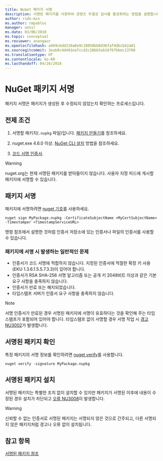 ```yaml
---
title: NuGet 패키지 서명
description: 서명된 패키지를 사용하여 콘텐츠 무결성 검사를 활성화하는 방법을 설명합니다.
author: rido-min
ms.author: rmpablos
manager: unnir
ms.date: 03/06/2018
ms.topic: conceptual
ms.reviewer: anangaur
ms.openlocfilehash: a469cbdd218a0e9c18950bb0d36faf4dbcb42a01
ms.sourcegitcommit: 3eab9c4dd41ea7ccd2c28bb5ab16f6fbbec13708
ms.translationtype: HT
ms.contentlocale: ko-KR
ms.lasthandoff: 04/26/2018
---
```

# <a name="signing-nuget-packages"></a>NuGet 패키지 서명

패키지 서명은 패키지가 생성된 후 수정되지 않았는지 확인하는 프로세스입니다.

## <a name="prerequisites"></a>전제 조건

1. 서명할 패키지(`.nupkg` 파일)입니다. [패키지 만들기](creating-a-package.md)를 참조하세요.

1. nuget.exe 4.6.0 이상. [NuGet CLI 설치](../install-nuget-client-tools.md#nugetexe-cli) 방법을 참조하세요.

1. [코드 서명 인증서](../reference/signed-packages-reference.md#get-a-code-signing-certificate).

> [!Warning]
> nuget.org는 현재 서명된 패키지를 받아들이지 않습니다. 사용자 지정 피드에 게시할 패키지에 서명할 수 있습니다.

## <a name="sign-a-package"></a>패키지 서명

패키지에 서명하려면 [nuget 기호](../tools/cli-ref-sign.md)를 사용하세요.

```cli
nuget sign MyPackage.nupkg -CertificateSubjectName <MyCertSubjectName> -Timestamper <TimestampServiceURL>
```

명령 참조에서 설명한 것처럼 인증서 저장소에 있는 인증서나 파일의 인증서를 사용할 수 있습니다.

### <a name="common-problems-when-signing-a-package"></a>패키지에 서명 시 발생하는 일반적인 문제

- 인증서가 코드 서명에 적합하지 않습니다. 지정된 인증서에 적절한 확장 키 사용(EKU 1.3.6.1.5.5.7.3.3)이 있어야 합니다.
- 인증서가 RSA SHA-256 서명 알고리즘 또는 공개 키 2048비트 이상과 같은 기본 요구 사항을 충족하지 않습니다.
- 인증서가 만료 또는 해지되었습니다.
- 타임스탬프 서버가 인증서 요구 사항을 충족하지 않습니다.

> [!Note]
> 서명 인증서가 만료된 경우 서명된 패키지에 서명이 유효하다는 것을 확인해 주는 타임스탬프가 포함되어 있어야 합니다. 타임스탬프 없이 서명할 경우 서명 작업 시 [경고 NU3002](../reference/Errors-and-Warnings.md#nu3002)가 발생합니다.

## <a name="verify-a-signed-package"></a>서명된 패키지 확인

특정 패키지의 서명 정보를 확인하려면 [nuget verify](../tools/cli-ref-verify.md)를 사용합니다.

```cli
nuget verify -signature MyPackage.nupkg
```

## <a name="install-a-signed-package"></a>서명된 패키지 설치

서명된 패키지는 특별한 조치 없이 설치할 수 있지만 패키지가 서명된 이후에 내용이 수정된 경우 설치가 차단되고 [오류 NU3008](../reference/Errors-and-Warnings.md#nu3008)이 발생합니다.

> [!Warning]
> 신뢰할 수 없는 인증서로 서명된 패키지는 서명되지 않은 것으로 간주되고, 다른 서명되지 않은 패키지처럼 경고나 오류 없이 설치됩니다.

## <a name="see-also"></a>참고 항목

[서명된 패키지 참조](../reference/Signed-Packages-Reference.md)
